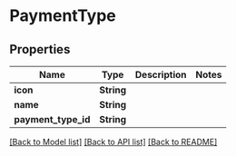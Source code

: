 # PaymentType

## Properties

| Name                  | Type       | Description | Notes |
| --------------------- | ---------- | ----------- | ----- |
| **icon**              | **String** |             |       |
| **name**              | **String** |             |       |
| **payment\_type\_id** | **String** |             |       |

[\[Back to Model list\]](./#documentation-for-models) [\[Back to API list\]](./#documentation-for-api-endpoints) [\[Back to README\]](./)
